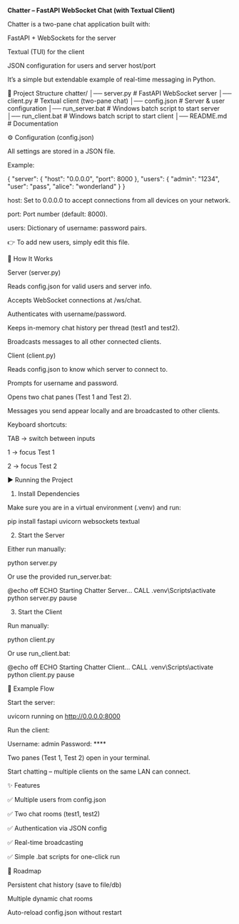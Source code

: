**Chatter – FastAPI WebSocket Chat (with Textual Client)**

Chatter is a two-pane chat application built with:

FastAPI + WebSockets for the server

Textual (TUI) for the client

JSON configuration for users and server host/port

It’s a simple but extendable example of real-time messaging in Python.


📂 Project Structure
chatter/
│── server.py        # FastAPI WebSocket server
│── client.py        # Textual client (two-pane chat)
│── config.json      # Server & user configuration
│── run_server.bat   # Windows batch script to start server
│── run_client.bat   # Windows batch script to start client
│── README.md        # Documentation

⚙️ Configuration (config.json)

All settings are stored in a JSON file.

Example:

{
  "server": {
    "host": "0.0.0.0",
    "port": 8000
  },
  "users": {
    "admin": "1234",
    "user": "pass",
    "alice": "wonderland"
  }
}


host: Set to 0.0.0.0 to accept connections from all devices on your network.

port: Port number (default: 8000).

users: Dictionary of username: password pairs.

👉 To add new users, simply edit this file.

🚀 How It Works

Server (server.py)

Reads config.json for valid users and server info.

Accepts WebSocket connections at /ws/chat.

Authenticates with username/password.

Keeps in-memory chat history per thread (test1 and test2).

Broadcasts messages to all other connected clients.

Client (client.py)

Reads config.json to know which server to connect to.

Prompts for username and password.

Opens two chat panes (Test 1 and Test 2).

Messages you send appear locally and are broadcasted to other clients.

Keyboard shortcuts:

TAB → switch between inputs

1 → focus Test 1

2 → focus Test 2

▶️ Running the Project
1. Install Dependencies

Make sure you are in a virtual environment (.venv) and run:

pip install fastapi uvicorn websockets textual

2. Start the Server

Either run manually:

python server.py


Or use the provided run_server.bat:

@echo off
ECHO Starting Chatter Server...
CALL .venv\Scripts\activate
python server.py
pause

3. Start the Client

Run manually:

python client.py


Or use run_client.bat:

@echo off
ECHO Starting Chatter Client...
CALL .venv\Scripts\activate
python client.py
pause

🧪 Example Flow

Start the server:

uvicorn running on http://0.0.0.0:8000


Run the client:

Username: admin
Password: ****


Two panes (Test 1, Test 2) open in your terminal.

Start chatting – multiple clients on the same LAN can connect.

✨ Features

✅ Multiple users from config.json

✅ Two chat rooms (test1, test2)

✅ Authentication via JSON config

✅ Real-time broadcasting

✅ Simple .bat scripts for one-click run

🔮 Roadmap

Persistent chat history (save to file/db)

Multiple dynamic chat rooms

Auto-reload config.json without restart
